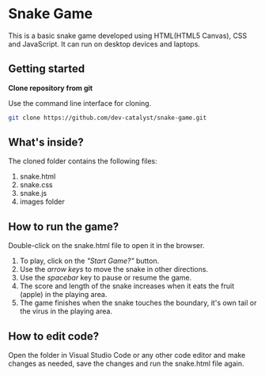 # **Snake Game**
This is a basic snake game developed using HTML(HTML5 Canvas), CSS and JavaScript. 
It can run on desktop devices and laptops.

## Getting started
**Clone repository from git**

Use the command line interface for cloning.
```bash
git clone https://github.com/dev-catalyst/snake-game.git
```

## What's inside?
The cloned folder contains the following files:

1. snake.html
2. snake.css
3. snake.js
4. images folder

## How to run the game?
Double-click on the snake.html file to open it in the browser.
1. To play, click on the *"Start Game?"* button. 
2. Use the *arrow keys* to move the snake in other directions. 
3. Use the *spacebar* key to pause or resume the game.
4. The score and length of the snake increases when it eats the fruit (apple) in the playing area.
5. The game finishes when the snake touches the boundary, it's own tail or the virus in the playing area.

## How to edit code?
Open the folder in Visual Studio Code or any other code editor and make changes as needed, save the changes and run the snake.html file again.
